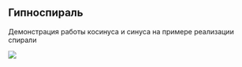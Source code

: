 ## Гипноспираль

Демонстрация работы косинуса и синуса на примере реализации спирали

![](https://thepresentation.ru/img/tmb/5/403252/6f99d3a1b7ea5ec6d2007e78b22c20e7-800x.jpg)

